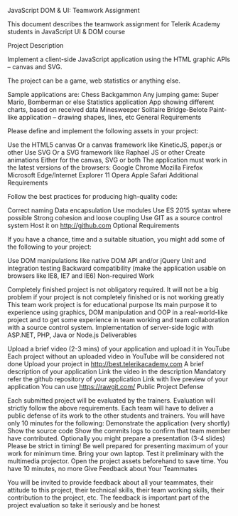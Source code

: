 JavaScript DOM & UI: Teamwork Assignment

This document describes the teamwork assignment for Telerik Academy students in JavaScript UI & DOM course

Project Description

Implement a client-side JavaScript application using the HTML graphic APIs – canvas and SVG.

The project can be a game, web statistics or anything else.

Sample applications are:
Chess
Backgammon
Any jumping game:
Super Mario, Bomberman or else
Statistics application
App showing different charts, based on received data
Minesweeper
Solitaire
Bridge-Belote
Paint-like application – drawing shapes, lines, etc
General Requirements

Please define and implement the following assets in your project:

Use the HTML5 canvas
Or a canvas framework like KineticJS, paper.js or other
Use SVG
Or a SVG framework like Raphael JS or other
Create animations
Either for the canvas, SVG or both
The application must work in the latest versions of the browsers:
Google Chrome
Mozilla Firefox
Microsoft Edge/Internet Explorer 11
Opera
Apple Safari
Additional Requirements

Follow the best practices for producing high-quality code:

Correct naming
Data encapsulation
Use modules
Use ES 2015 syntax where possible
Strong cohesion and loose coupling
Use GIT as a source control system
Host it on http://github.com
Optional Requirements

If you have a chance, time and a suitable situation, you might add some of the following to your project:

Use DOM manipulations like native DOM API and/or jQuery
Unit and integration testing
Backward compatibility (make the application usable on browsers like IE8, IE7 and IE6)
Non-required Work

Completely finished project is not obligatory required. It will not be a big problem if your project is not completely finished or is not working greatly
This team work project is for educational purpose
Its main purpose it to experience using graphics, DOM manipulation and OOP in a real-world-like project and to get some experience in team working and team collaboration with a source control system.
Implementation of server-side logic with ASP.NET, PHP, Java or Node.js
Deliverables

Upload a brief video (2-3 mins) of your application and upload it in YouTube
Each project without an uploaded video in YouTube will be considered not done
Upload your project in http://best.telerikacademy.com
A brief description of your application
Link the video in the description
Mandatory refer the github repository of your application
Link with live preview of your application
You can use https://rawgit.com/
Public Project Defense

Each submitted project will be evaluated by the trainers. Evaluation will strictly follow the above requirements.
Each team will have to deliver a public defense of its work to the other students and trainers. You will have only 10 minutes for the following:
Demonstrate the application (very shortly)
Show the source code
Show the commits logs to confirm that team member have contributed.
Optionally you might prepare a presentation (3-4 slides) Please be strict in timing! Be well prepared for presenting maximum of your work for minimum time. Bring your own laptop. Test it preliminary with the multimedia projector. Open the project assets beforehand to save time. You have 10 minutes, no more
Give Feedback about Your Teammates

You will be invited to provide feedback about all your teammates, their attitude to this project, their technical skills, their team working skills, their contribution to the project, etc. The feedback is important part of the project evaluation so take it seriously and be honest